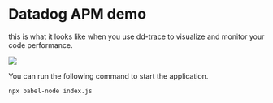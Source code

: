 # Datadog APM demo

this is what it looks like when you use dd-trace to visualize and monitor your code performance.

![](https://i.imgur.com/PAJV5ej.png)

You can run the following command to start the application.

```
npx babel-node index.js
```

